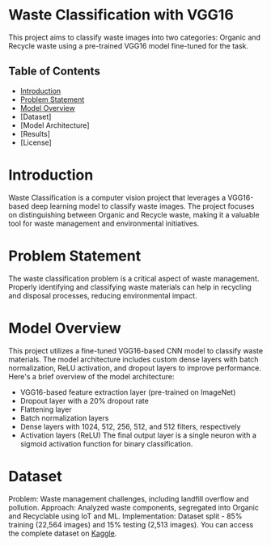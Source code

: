 # Waste Classification with VGG16

This project aims to classify waste images into two categories: Organic and Recycle waste using a pre-trained VGG16 model fine-tuned for the task.

## Table of Contents
- [Introduction](#introduction)
- [Problem Statement](#ProblemStatement)
- [Model Overview](#ModelOverview)
- [Dataset]
- [Model Architecture]
- [Results]
- [License]

# Introduction

Waste Classification is a computer vision project that leverages a VGG16-based deep learning model to classify waste images. The project focuses on distinguishing between Organic and Recycle waste, making it a valuable tool for waste management and environmental initiatives.

# Problem Statement

The waste classification problem is a critical aspect of waste management. Properly identifying and classifying waste materials can help in recycling and disposal processes, reducing environmental impact.

# Model Overview

This project utilizes a fine-tuned VGG16-based CNN model to classify waste materials. The model architecture includes custom dense layers with batch normalization, ReLU activation, and dropout layers to improve performance. Here's a brief overview of the model architecture:

- VGG16-based feature extraction layer (pre-trained on ImageNet)
- Dropout layer with a 20% dropout rate
- Flattening layer
- Batch normalization layers
- Dense layers with 1024, 512, 256, 512, and 512 filters, respectively
- Activation layers (ReLU)
The final output layer is a single neuron with a sigmoid activation function for binary classification.

# Dataset
Problem: Waste management challenges, including landfill overflow and pollution.
Approach: Analyzed waste components, segregated into Organic and Recyclable using IoT and ML.
Implementation: Dataset split - 85% training (22,564 images) and 15% testing (2,513 images).
You can access the complete dataset on <a href="https://www.kaggle.com/datasets/techsash/waste-classification-data" target="blank">Kaggle</a>.





